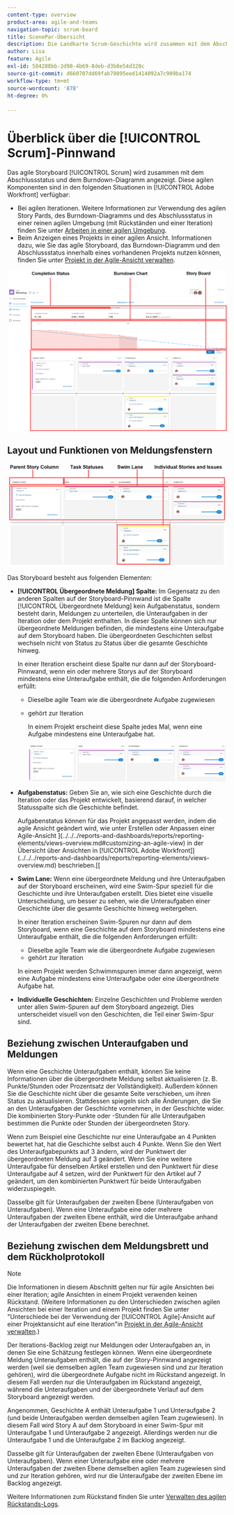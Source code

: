 ```yaml
---
content-type: overview
product-area: agile-and-teams
navigation-topic: scrum-board
title: ScenePar-Übersicht
description: Die Landkarte Scrum-Geschichte wird zusammen mit dem Abschlussstatus und der Burndown-Grafik angezeigt.
author: Lisa
feature: Agile
exl-id: 584288bb-2d98-4b69-8deb-d3b8e54d328c
source-git-commit: d660707dd69fab78095eed1414092a7c909ba174
workflow-type: tm+mt
source-wordcount: '878'
ht-degree: 0%

---
```


# Überblick über die [!UICONTROL Scrum]-Pinnwand

Das agile Storyboard [!UICONTROL Scrum] wird zusammen mit dem Abschlussstatus und dem Burndown-Diagramm angezeigt. Diese agilen Komponenten sind in den folgenden Situationen in [!UICONTROL Adobe Workfront] verfügbar:

* Bei agilen Iterationen. Weitere Informationen zur Verwendung des agilen Story Pards, des Burndown-Diagramms und des Abschlussstatus in einer reinen agilen Umgebung (mit Rückständen und einer Iteration) finden Sie unter [Arbeiten in einer agilen Umgebung](../../../agile/work-in-an-agile-environment/work-in-an-agile-environment.md).
* Beim Anzeigen eines Projekts in einer agilen Ansicht. Informationen dazu, wie Sie das agile Storyboard, das Burndown-Diagramm und den Abschlussstatus innerhalb eines vorhandenen Projekts nutzen können, finden Sie unter [Projekt in der Agile-Ansicht verwalten](../../../manage-work/projects/manage-projects/manage-projects-in-agile-view.md).

![Agile iteration](assets/agile-iteration-with-callouts.png)

## Layout und Funktionen von Meldungsfenstern

![Agile-Story-Pinnwand](assets/agile-storyboard-callouts.png)

Das Storyboard besteht aus folgenden Elementen:

* **[!UICONTROL Übergeordnete Meldung] Spalte:** Im Gegensatz zu den anderen Spalten auf der Storyboard-Pinnwand ist die Spalte [!UICONTROL Übergeordnete Meldung] kein Aufgabenstatus, sondern besteht darin, Meldungen zu unterteilen, die Unteraufgaben in der Iteration oder dem Projekt enthalten. In dieser Spalte können sich nur übergeordnete Meldungen befinden, die mindestens eine Unteraufgabe auf dem Storyboard haben. Die übergeordneten Geschichten selbst wechseln nicht von Status zu Status über die gesamte Geschichte hinweg.

  In einer Iteration erscheint diese Spalte nur dann auf der Storyboard-Pinnwand, wenn ein oder mehrere Storys auf der Storyboard mindestens eine Unteraufgabe enthält, die die folgenden Anforderungen erfüllt:

   * Dieselbe agile Team wie die übergeordnete Aufgabe zugewiesen
   * gehört zur Iteration

     In einem Projekt erscheint diese Spalte jedes Mal, wenn eine Aufgabe mindestens eine Unteraufgabe hat.

     ![Übergeordnete Story-Spalte](assets/agile-parentstory-swimlane.png)

* **Aufgabenstatus:** Geben Sie an, wie sich eine Geschichte durch die Iteration oder das Projekt entwickelt, basierend darauf, in welcher Statusspalte sich die Geschichte befindet.

  Aufgabenstatus können für das Projekt angepasst werden, indem die agile Ansicht geändert wird, wie unter Erstellen oder Anpassen einer Agile-Ansicht ](../../../reports-and-dashboards/reports/reporting-elements/views-overview.md#customizing-an-agile-view) in der Übersicht über Ansichten in [!UICONTROL Adobe Workfront]](../../../reports-and-dashboards/reports/reporting-elements/views-overview.md) beschrieben.[[

* **Swim Lane:** Wenn eine übergeordnete Meldung und ihre Unteraufgaben auf der Storyboard erscheinen, wird eine Swim-Spur speziell für die Geschichte und ihre Unteraufgaben erstellt. Dies bietet eine visuelle Unterscheidung, um besser zu sehen, wie die Unteraufgaben einer Geschichte über die gesamte Geschichte hinweg weitergehen.

  In einer Iteration erscheinen Swim-Spuren nur dann auf dem Storyboard, wenn eine Geschichte auf dem Storyboard mindestens eine Unteraufgabe enthält, die die folgenden Anforderungen erfüllt:

   * Dieselbe agile Team wie die übergeordnete Aufgabe zugewiesen
   * gehört zur Iteration

  In einem Projekt werden Schwimmspuren immer dann angezeigt, wenn eine Aufgabe mindestens eine Unteraufgabe oder eine übergeordnete Aufgabe hat.

* **Individuelle Geschichten:** Einzelne Geschichten und Probleme werden unter allen Swim-Spuren auf dem Storyboard angezeigt. Dies unterscheidet visuell von den Geschichten, die Teil einer Swim-Spur sind.

## Beziehung zwischen Unteraufgaben und Meldungen

Wenn eine Geschichte Unteraufgaben enthält, können Sie keine Informationen über die übergeordnete Meldung selbst aktualisieren (z. B. Punkte/Stunden oder Prozentsatz der Vollständigkeit). Außerdem können Sie die Geschichte nicht über die gesamte Seite verschieben, um ihren Status zu aktualisieren. Stattdessen spiegeln sich alle Änderungen, die Sie an den Unteraufgaben der Geschichte vornehmen, in der Geschichte wider. Die kombinierten Story-Punkte oder -Stunden für alle Unteraufgaben bestimmen die Punkte oder Stunden der übergeordneten Story.

Wenn zum Beispiel eine Geschichte nur eine Unteraufgabe an 4 Punkten bewertet hat, hat die Geschichte selbst auch 4 Punkte. Wenn Sie den Wert des Unteraufgabepunkts auf 3 ändern, wird der Punktwert der übergeordneten Meldung auf 3 geändert. Wenn Sie eine weitere Unteraufgabe für denselben Artikel erstellen und den Punktwert für diese Unteraufgabe auf 4 setzen, wird der Punktwert für den Artikel auf 7 geändert, um den kombinierten Punktwert für beide Unteraufgaben widerzuspiegeln.

Dasselbe gilt für Unteraufgaben der zweiten Ebene (Unteraufgaben von Unteraufgaben). Wenn eine Unteraufgabe eine oder mehrere Unteraufgaben der zweiten Ebene enthält, wird die Unteraufgabe anhand der Unteraufgaben der zweiten Ebene berechnet.

## Beziehung zwischen dem Meldungsbrett und dem Rückholprotokoll

>[!NOTE]
>
>Die Informationen in diesem Abschnitt gelten nur für agile Ansichten bei einer Iteration; agile Ansichten in einem Projekt verwenden keinen Rückstand. (Weitere Informationen zu den Unterschieden zwischen agilen Ansichten bei einer Iteration und einem Projekt finden Sie unter &quot;Unterschiede bei der Verwendung der [!UICONTROL Agile]-Ansicht auf einer Projektansicht auf eine Iteration&quot;in [Projekt in der Agile-Ansicht verwalten](../../../manage-work/projects/manage-projects/manage-projects-in-agile-view.md).)

Der Iterations-Backlog zeigt nur Meldungen oder Unteraufgaben an, in denen Sie eine Schätzung festlegen können. Wenn eine übergeordnete Meldung Unteraufgaben enthält, die auf der Story-Pinnwand angezeigt werden (weil sie demselben agilen Team zugewiesen sind und zur Iteration gehören), wird die übergeordnete Aufgabe nicht im Rückstand angezeigt. In diesem Fall werden nur die Unteraufgaben im Rückstand angezeigt, während die Unteraufgaben und der übergeordnete Verlauf auf dem Storyboard angezeigt werden.

Angenommen, Geschichte A enthält Unteraufgabe 1 und Unteraufgabe 2 (und beide Unteraufgaben werden demselben agilen Team zugewiesen). In diesem Fall wird Story A auf dem Storyboard in einer Swim-Spur mit Unteraufgabe 1 und Unteraufgabe 2 angezeigt. Allerdings werden nur die Unteraufgabe 1 und die Unteraufgabe 2 im Backlog angezeigt.

Dasselbe gilt für Unteraufgaben der zweiten Ebene (Unteraufgaben von Unteraufgaben). Wenn einer Unteraufgabe eine oder mehrere Unteraufgaben der zweiten Ebene demselben agilen Team zugewiesen sind und zur Iteration gehören, wird nur die Unteraufgabe der zweiten Ebene im Backlog angezeigt.

Weitere Informationen zum Rückstand finden Sie unter [Verwalten des agilen Rückstands-Logs](../../../agile/work-in-an-agile-environment/manage-the-agile-backlog.md).
